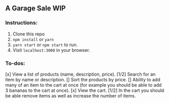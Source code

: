 ## A Garage Sale WIP

### Instructions:
1. Clone this repo
2. `npm install` or `yarn`
3. `yarn start` or `npm start` to run. 
4. Visit `localhost:3000` in your browser.

### To-dos:
[x] View a list of products (name, description, price).
[1/2] Search for an item by name or description.
[] Sort the products by price.
[] Ability to add many of an item to the cart at once (for example you should be able to add 3 bananas to the cart at    once).
[x] View the cart.
[1/2] In the cart you should be able remove items as well as increase the number of items.